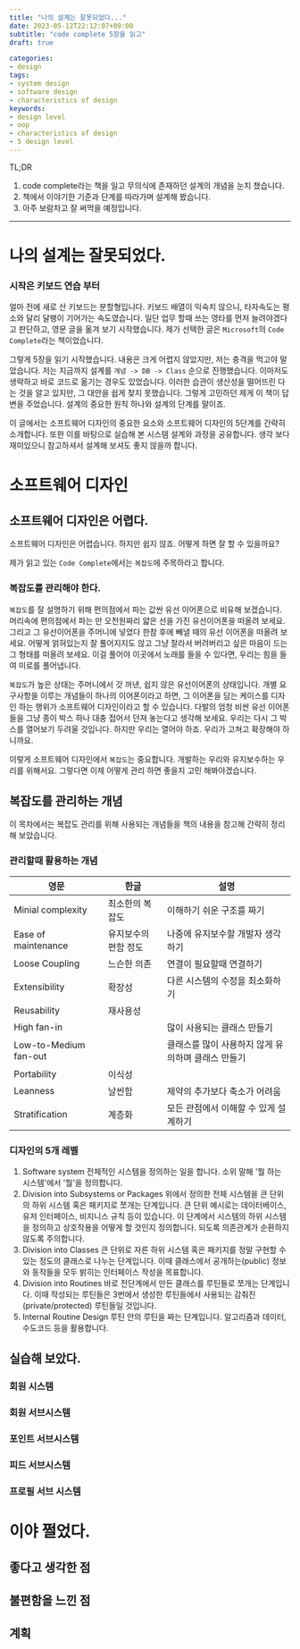 ```yaml
---
title: "나의 설계는 잘못되었다..."
date: 2023-05-12T22:12:07+09:00
subtitle: "code complete 5장을 읽고"
draft: true

categories:
- design
tags:
- system design
- software design
- characteristics of design
keywords:
- design level
- oop
- characteristics of design
- 5 design level
---
```

TL;DR
1. code complete라는 책을 일고 무의식에 존재하던 설계의 개념을 눈치 챘습니다.
1. 책에서 이야기한 기준과 단계를 따라가며 설계해 봤습니다.
1. 아주 보람차고 잘 써먹을 예정입니다.
---

# 나의 설계는 잘못되었다.
### 시작은 키보드 연습 부터
얼마 전에 새로 산 키보드는 분할형입니다. 키보드 배열이 익숙치 않으니, 타자속도는 평소와 달리 달팽이 기어가는 속도였습니다. 일단 업무 할때 쓰는 영타를 먼저 늘려야겠다고 판단하고, 영문 글을 옮겨 보기 시작했습니다. 제가 선택한 글은 `Microsoft`의 `Code Complete`라는 책이었습니다. 

그렇게 5장을 읽기 시작했습니다. 내용은 크게 어렵지 않았지만, 저는 충격을 먹고야 말았습니다. 저는 지금까지 설계를 `개념 -> DB -> Class` 순으로 진행했습니다. 이마저도 생략하고 바로 코드로 옮기는 경우도 있었습니다. 이러한 습관이 생산성을 떨어뜨린 다는 것을 알고 있지만, 그 대안을 쉽게 찾지 못했습니다. 그렇게 고민하던 제게 이 책이 답변을 주었습니다. 설계의 중요한 원칙 하나와 설계의 단계를 말이죠.

이 글에서는 소프트웨어 디자인의 중요한 요소와 소프트웨어 디자인의 5단계를 간략히 소개합니다. 또한 이를 바탕으로 실습해 본 시스템 설계와 과정을 공유합니다. 생각 보다 재미있으니 참고하셔서 설계해 보셔도 좋지 않을까 합니다.

# 소프트웨어 디자인
## 소프트웨어 디자인은 어렵다.
소프트웨어 디자인은 어렵습니다. 하지만 쉽지 않죠. 어떻게 하면 잘 할 수 있을까요? 

제가 읽고 있는 `Code Complete`에서는 `복잡도`에 주목하라고 합니다.

### 복잡도를 관리해야 한다.
`복잡도`를 잘 설명하기 위해 편의점에서 파는 값싼 유선 이어폰으로 비유해 보겠습니다. 머리속에 편의점에서 파는 만 오천원짜리 얇은 선을 가진 유선이어폰을 떠올려 보세요. 그리고 그 유선이어폰을 주머니에 넣었다 한참 후에 빼낼 때의 유선 이어폰을 떠올려 보세요. 어떻게 얽혀있는지 잘 풀어지지도 않고 그냥 잘라서 버려버리고 싶은 마음이 드는 그 형태를 떠올려 보세요. 이걸 풀어야 이곳에서 노래를 들을 수 있다면, 우리는 힘을 들여 미로를 풀어냅니다. 

`복잡도`가 높은 상태는 주머니에서 갓 꺼낸, 쉽지 않은 유선이어폰의 상태입니다. 개별 요구사항을 이루는 개념들이 하나의 이어폰이라고 하면, 그 이어폰을 담는 케이스를 디자인 하는 행위가 소프트웨어 디자인이라고 할 수 있습니다. 다발의 엄청 비싼 유선 이어폰들을 그냥 종이 박스 하나 대충 접어서 던져 놓는다고 생각해 보세요. 우리는 다시 그 박스를 열어보기 두려울 것입니다. 하지만 우리는 열어야 하죠. 우리가 고쳐고 확장해야 하니까요.

이렇게 소프트웨어 디자인에서 `복잡도`는 중요합니다. 개발하는 우리와 유지보수하는 우리를 위해서요. 그렇다면 이제 어떻게 관리 하면 좋을지 고민 해봐야겠습니다.

## 복잡도를 관리하는 개념
이 목차에서는 복잡도 관리를 위해 사용되는 개념들을 책의 내용을 참고해 간략히 정리해 보았습니다.

### 관리할때 활용하는 개념


| 영문 | 한글 | 설명 |
|----|----|----|
| Minial complexity | 최소한의 복잡도  | 이해하기 쉬운 구조를 짜기|
| Ease of maintenance | 유지보수의 편함 정도 | 나중에 유지보수할 개발자 생각하기 |
| Loose Coupling | 느슨한 의존 | 연결이 필요할때 연결하기 |
| Extensibility | 확장성 | 다른 시스템의 수정을 최소화하기 |
| Reusability | 재사용성 | |
| High fan-in | | 많이 사용되는 클래스 만들기 |
| Low-to-Medium fan-out | |클래스를 많이 사용하지 않게 유의하며 클래스 만들기|
| Portability | 이식성 | |
| Leanness | 날씬함 | 제약의 추가보다 축소가 어려움|
| Stratification | 계층화 | 모든 관점에서 이해할 수 있게 설계하기 |

### 디자인의 5개 레벨
1. Software system
전체적인 시스템을 정의하는 일을 합니다. 소위 말해 '뭘 하는 시스템'에서 '뭘'을 정의합니다.
1. Division into Subsystems or Packages
위에서 정의한 전체 시스템을 큰 단위의 하위 시스템 혹은 패키지로 쪼개는 단계입니다. 큰 단위 예시로는 데이터베이스, 유저 인터페이스, 비지니스 규칙 등이 있습니다. 이 단계에서 시스템의 하위 시스템을 정의하고 상호작용을 어떻게 할 것인지 정의합니다. 되도록 의존관계가 순환하지 않도록 주의합니다.
1. Division into Classes
큰 단위로 자른 하위 시스템 혹은 패키지를 정말 구현할 수 있는 정도의 클래스로 나누는 단계입니다. 이때 클래스에서 공개하는(public) 정보와 동작들을 모두 밝히는 인터페이스 작성을 목표합니다.
1. Division into Routines
바로 전단계에서 만든 클래스를 루틴들로 쪼개는 단계입니다. 이때 작성되는 루틴들은 3번에서 생성한 루틴들에서 사용되는 감춰진(private/protected) 루틴들일 것입니다.
1. Internal Routine Design
루틴 안의 루틴을 짜는 단계입니다. 알고리즘과 데이터, 수도코드 등을 활용합니다.

## 실습해 보았다.
### 회원 시스템
### 회원 서브시스템
### 포인트 서브시스템
### 피드 서브시스템
### 프로필 서브 시스템

# 이야 쩔었다.
## 좋다고 생각한 점
## 불편함을 느낀 점
## 계획
